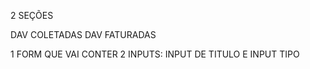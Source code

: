2 SEÇÕES

DAV COLETADAS
DAV FATURADAS

1 FORM QUE VAI CONTER 2 INPUTS: INPUT DE TITULO E INPUT TIPO 